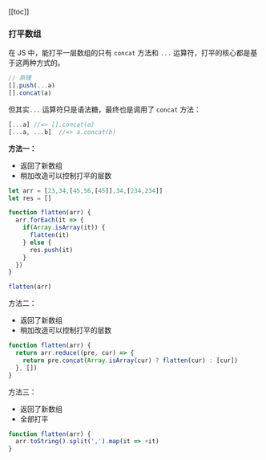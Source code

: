 [[toc]]

### 打平数组

在 JS 中，能打平一层数组的只有 `concat` 方法和 `...` 运算符，打平的核心都是基于这两种方式的。

```js
// 原理
[].push(...a)
[].concat(a)
```

但其实`...` 运算符只是语法糖，最终也是调用了 `concat` 方法：

```js
[...a] //=> [].concat(a)
[...a, ...b]  //=> a.concat(b)
```

**方法一：**

* 返回了新数组
* 稍加改造可以控制打平的层数

```js
let arr = [23,34,[45,56,[45]],34,[234,234]]
let res = []

function flatten(arr) {
  arr.forEach(it => {
    if(Array.isArray(it)) {
      flatten(it)
    } else {
      res.push(it)
    }
  })
}

flatten(arr)
```

方法二：

* 返回了新数组
* 稍加改造可以控制打平的层数

```js
function flatten(arr) {
  return arr.reduce((pre, cur) => {
    return pre.concat(Array.isArray(cur) ? flatten(cur) : [cur])
  }, [])
}
```

方法三：

* 返回了新数组
* 全部打平

```js
function flatten(arr) {
  arr.toString().split(',').map(it => +it)
}
```